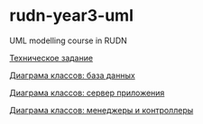 # rudn-year3-uml
UML modelling course in RUDN

[Техническое задание](./docs/spec.md)

[Диаграма классов: база данных](./diagrams/db-classes.plantuml-rendered.png)

[Диаграма классов: сервер приложения](./diagrams/app-server-classes.plantuml-rendered.png)

[Диаграма классов: менеджеры и контроллеры](./diagrams/app-controller-classes.plantuml-rendered.png)